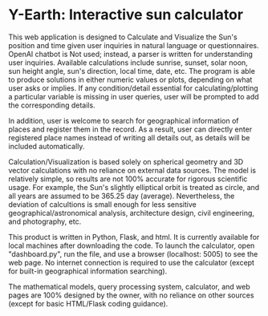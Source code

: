 ﻿# Y-Earth: Interactive sun calculator 
 
This web application is designed to Calculate and Visualize the Sun's position and time given user inquiries in natural language or questionnaires. OpenAI chatbot is Not used; instead, a parser is written for understanding user inquiries. Available calculations include sunrise, sunset, solar noon, sun height angle, sun's direction, local time, date, etc. The program is able to produce solutions in either numeric values or plots, depending on what user asks or implies. If any condition/detail essential for calculating/plotting a particular variable is missing in user queries, user will be prompted to add the corresponding details.

In addition, user is welcome to search for geographical information of places and register them in the record. As a result, user can directly enter registered place names instead of writing all details out, as details will be included automatically.

Calculation/Visualization is based solely on spherical geometry and 3D vector calculations with no reliance on external data sources. The model is relatively simple, so results are not 100% accurate for rigorous scientific usage. For example, the Sun's slightly elliptical orbit is treated as circle, and all years are assumed to be 365.25 day (average). Nevertheless, the deviation of calcultions is small enough for less sensitive geographical/astronomical analysis, architecture design, civil engineering, and photography, etc.

This product is written in Python, Flask, and html. It is currently available for local machines after downloading the code. To launch the calculator, open "dashboard.py", run the file, and use a browser (localhost: 5005) to see the web page. No internet connection is required to use the calculator (except for built-in geographical information searching).

The mathematical models, query processing system, calculator, and web pages are 100% designed by the owner, with no reliance on other sources (except for basic HTML/Flask coding guidance).
